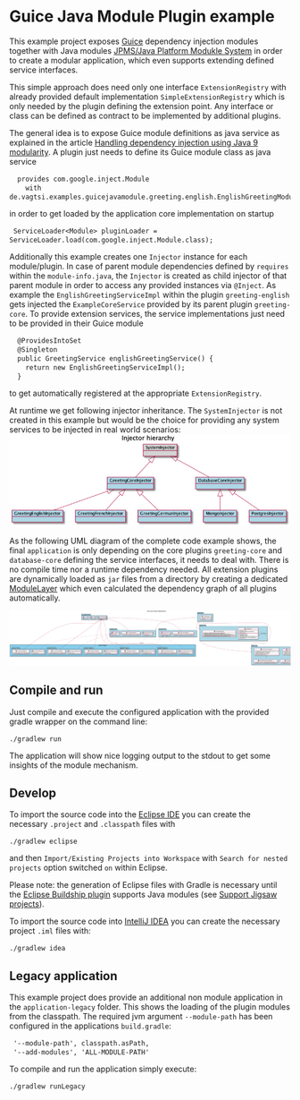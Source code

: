 # Guice Java Module Plugin example

This example project exposes [Guice](https://github.com/google/guice) dependency injection modules together with Java modules [JPMS/Java Platform Modukle System](https://en.wikipedia.org/wiki/Java_Platform_Module_System) in order to create a modular application, which even supports extending defined service interfaces.

This simple approach does need only one interface `ExtensionRegistry` with already provided default implementation `SimpleExtensionRegistry` which is only needed by the plugin defining the extension point. Any interface or class can be defined as contract to be implemented by additional plugins.

The general idea is to expose Guice module definitions as java service as explained in the article [Handling dependency injection using Java 9 modularity](https://www.oreilly.com/content/handling-dependency-injection-using-java9-modularity). A plugin just needs to define its Guice module class as java service
```
  provides com.google.inject.Module
    with de.vagtsi.examples.guicejavamodule.greeting.english.EnglishGreetingModule;
```
 in order to get loaded by the application core implementation on startup
 ```
  ServiceLoader<Module> pluginLoader = ServiceLoader.load(com.google.inject.Module.class);
 ```
 
Additionally this example creates one `Injector` instance for each module/plugin. In case of parent module dependencies defined by `requires` within the `module-info.java`, the `Injector` is created as child injector of that parent module in order to access any provided instances via `@Inject`. As example the `EnglishGreetingServiceImpl` within the plugin `greeting-english` gets injected the `ExampleCoreService` provided by its parent plugin `greeting-core`.
To provide extension services, the service implementations just need to be provided in their Guice module
```
  @ProvidesIntoSet
  @Singleton
  public GreetingService englishGreetingService() {
    return new EnglishGreetingServiceImpl();
  }
```
to get automatically registered at the appropriate `ExtensionRegistry`.

At runtime we get following injector inheritance. The `SystemInjector` is not created in this example but would be the choice for providing any system services to be injected in real world scenarios:
![Injector hierarchy](doc/injector-hierarchy.png "Injector hierarchy")

As the following UML diagram of the complete code example shows, the final `application` is only depending on the core plugins `greeting-core` and `database-core` defining the service interfaces, it needs to deal with. There is no compile time nor a runtime dependency needed. All extension plugins are dynamically loaded as `jar` files from a directory by creating a dedicated [ModuleLayer](https://docs.oracle.com/javase/9/docs/api/java/lang/ModuleLayer.html) which even calculated the dependency graph of all plugins automatically.

![UML diagram](doc/java-guice-pluginmodule.png "UML class diagram")

## Compile and run
Just compile and execute the configured application with the provided gradle wrapper on the command line:
```
./gradlew run
```
The application will show nice logging output to the stdout to get some insights of the module mechanism.

## Develop
To import the source code into the [Eclipse IDE](https://www.eclipse.org/ide/) you can create the necessary `.project` and `.classpath` files with 
```
./gradlew eclipse
```
and then `Import/Existing Projects into Workspace` with `Search for nested projects` option switched `on` within Eclipse.

Please note: the generation of Eclipse files with Gradle is necessary until the [Eclipse Buildship plugin](https://projects.eclipse.org/projects/tools.buildship) supports Java modules (see [Support Jigsaw projects](https://github.com/eclipse/buildship/issues/658)).

To import the source code into [IntelliJ IDEA](http://www.jetbrains.com/idea/) you can create the necessary project `.iml` files with:
```
./gradlew idea
```

## Legacy application
This example project does provide an additional non module application in the `application-legacy` folder. This shows the loading of the plugin modules from the classpath. The required jvm argument `--module-path` has been configured in the applications `build.gradle`:
```
 '--module-path', classpath.asPath,
 '--add-modules', 'ALL-MODULE-PATH'
 ```
 To compile and run the application simply execute:
 ```
./gradlew runLegacy
```
 